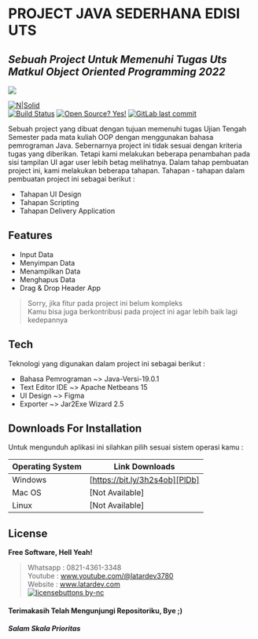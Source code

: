 # PROJECT JAVA SEDERHANA EDISI UTS
## _Sebuah Project Untuk Memenuhi Tugas Uts Matkul Object Oriented Programming 2022_

<img src="https://blogger.googleusercontent.com/img/b/R29vZ2xl/AVvXsEhFyTUAFjN8nfHDn3gQ60D5seqjuXIRB7pRMiq53e-R2I8jy2W9YDe2APH7jsuP6R3RxZ9NM0M3h_asDH_AVMvXbhjlmfbPGGGTgriymMe-mKR2yhYXZF8y6xLPj4iJH5ILiJVKhS_Sv-No6ZbLjOo_A6ExdoGmFKLG1aRkNw6Yw56H3m17KurtLAPemQ/s16000/DescriptionPicture.png">

[![N|Solid](https://cldup.com/dTxpPi9lDf.thumb.png)](https://github.com/zainalproject)</br>
[![Build Status](https://travis-ci.org/joemccann/dillinger.svg?branch=master)](https://github.com/zainalproject/00-project-gui-uts5)
[![Open Source? Yes!](https://badgen.net/badge/Open%20Source%20%3F/Yes%21/blue?icon=github)](https://github.com/zainalproject/00-project-gui-uts5)
[![GitLab last commit](https://badgen.net/gitlab/last-commit/NickBusey/HomelabOS/)](https://github.com/zainalproject/00-project-gui-uts5/commits/main)

Sebuah project yang dibuat dengan tujuan memenuhi tugas Ujian Tengah Semester pada mata kuliah OOP dengan menggunakan bahasa pemrograman Java. Sebernarnya project ini tidak sesuai dengan kriteria tugas yang diberikan. Tetapi kami melakukan beberapa penambahan pada sisi tampilan UI agar user lebih betag melihatnya. Dalam tahap pembuatan project ini, kami melakukan beberapa tahapan. Tahapan - tahapan dalam pembuatan project ini sebagai berikut :

- Tahapan UI Design
- Tahapan Scripting
- Tahapan Delivery Application
## Features

- Input Data
- Menyimpan Data
- Menampilkan Data
- Menghapus Data
- Drag & Drop Header App

> Sorry, jika fitur pada project ini belum kompleks</br>
> Kamu bisa juga berkontribusi pada project ini agar lebih baik lagi kedepannya

## Tech

Teknologi yang digunakan dalam project ini sebagai berikut :

- Bahasa Pemrograman ~> Java-Versi-19.0.1
- Text Editor IDE ~> Apache Netbeans 15
- UI Design ~> Figma
- Exporter ~> Jar2Exe Wizard 2.5

## Downloads For Installation
Untuk mengunduh aplikasi ini silahkan pilih sesuai sistem operasi kamu :

| Operating System | Link Downloads |
| ------ | ------ |
| Windows | [https://bit.ly/3h2s4ob][PlDb] |
| Mac OS | [Not Available] |
| Linux | [Not Available] |

## License

**Free Software, Hell Yeah!**
> Whatsapp : 0821-4361-3348</br>
> Youtube : www.youtube.com/@latardev3780</br>
> Website : www.latardev.com</br>
[![licensebuttons by-nc](https://licensebuttons.net/l/by-nc/3.0/88x31.png)](https://creativecommons.org/licenses/by-nc/4.0)

#### Terimakasih Telah Mengunjungi Repositoriku, Bye ;)
##### Salam Skala Prioritas
